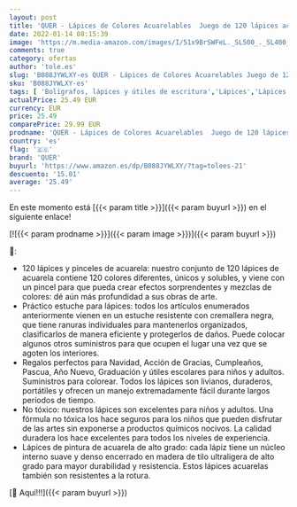 ```yaml
---
layout: post
title: 'QUER - Lápices de Colores Acuarelables  Juego de 120 lápices acuarelables de dibujo artístico en brillantes tonos surtidos  Regalo Ideal para Artistas  Adultos y Niños'
date: 2022-01-14 08:15:39
image: 'https://m.media-amazon.com/images/I/51x9BrSWFeL._SL500_._SL400_.jpg'
comments: true
category: ofertas
author: 'tole.es'
slug: 'B088JYWLXY-es QUER - Lápices de Colores Acuarelables Juego de 120...'
sku: 'B088JYWLXY-es'
tags: [ 'Bolígrafos, lápices y útiles de escritura','Lápices','Lápices de colores para adultos','Oficina y papelería','lápices','quer', ]
actualPrice: 25.49 EUR
currency: EUR
price: 25.49
comparePrice: 29.99 EUR
prodname: 'QUER - Lápices de Colores Acuarelables  Juego de 120 lápices acuarelables de dibujo artístico en brillantes tonos surtidos  Regalo Ideal para Artistas  Adultos y Niños'
country: 'es'
flag: '🇪🇸'
brand: 'QUER'
buyurl: 'https://www.amazon.es/dp/B088JYWLXY/?tag=tolees-21'
descuento: '15.01'
average: '25.49'
---
```


En este momento está [{{< param title >}}]({{< param buyurl >}}) en el siguiente enlace!

[![{{< param prodname >}}]({{< param image >}})]({{< param buyurl >}})

🔎:

- 120 lápices y pinceles de acuarela: nuestro conjunto de 120 lápices de acuarela contiene 120 colores diferentes, únicos y solubles, y viene con un pincel para que pueda crear efectos sorprendentes y mezclas de colores: dé aún más profundidad a sus obras de arte.
- Práctico estuche para lápices: todos los artículos enumerados anteriormente vienen en un estuche resistente con cremallera negra, que tiene ranuras individuales para mantenerlos organizados, clasificarlos de manera eficiente y protegerlos de daños. Puede colocar algunos otros suministros para que ocupen el lugar una vez que se agoten los interiores.
- Regalos perfectos para Navidad, Acción de Gracias, Cumpleaños, Pascua, Año Nuevo, Graduación y útiles escolares para niños y adultos. Suministros para colorear. Todos los lápices son livianos, duraderos, portátiles y ofrecen un manejo extremadamente fácil durante largos períodos de tiempo.
- No tóxico: nuestros lápices son excelentes para niños y adultos. Una fórmula no tóxica los hace seguros para los niños que pueden disfrutar de las artes sin exponerse a productos químicos nocivos. La calidad duradera los hace excelentes para todos los niveles de experiencia.
- Lápices de pintura de acuarela de alto grado: cada lápiz tiene un núcleo interno suave y denso encerrado en madera de tilo ultraligera de alto grado para mayor durabilidad y resistencia. Estos lápices acuarelas también son resistentes a la rotura.

[🛒 Aquí!!!]({{< param buyurl >}})
